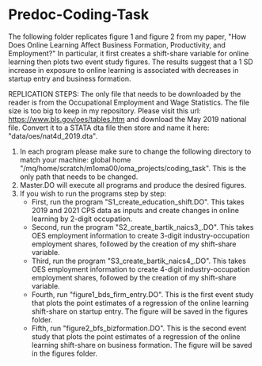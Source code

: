 # Predoc-Coding-Task
The following folder replicates figure 1 and figure 2 from my paper, "How Does Online Learning Affect Business Formation, Productivity, and Employment?" In particular, it first creates a shift-share variable for online learning then plots two event study figures. The results suggest that a 1 SD increase in exposure to online learning is associated with decreases in startup entry and business formation. 

REPLICATION STEPS: The only file that needs to be downloaded by the reader is from the Occupational Employment and Wage Statistics. The file size is too big to keep in my repository. Please visit this url: https://www.bls.gov/oes/tables.htm and download the May 2019 national file. Convert it to a STATA dta file then store and name it here: "data/oes/nat4d_2019.dta". 

1) In each program please make sure to change the following directory to match your machine: global home "/mq/home/scratch/m1oma00/oma_projects/coding_task". This is the only path that needs to be changed.
2) Master.DO will execute all programs and produce the desired figures.
3) If you wish to run the programs step by step:
   - First, run the program "S1_create_education_shift.DO". This takes 2019 and 2021 CPS data as inputs and create changes in online learning by 2-digit occupation.
   - Second, run the program "S2_create_bartik_naics3_.DO". This takes OES employment information to create 3-digit industry-occupation employment shares, followed by the creation of my shift-share variable.
   - Third, run the program "S3_create_bartik_naics4_.DO". This takes OES employment information to create 4-digit industry-occupation employment shares, followed by the creation of my shift-share variable.
   - Fourth, run "figure1_bds_firm_entry.DO". This is the first event study that plots the point estimates of a regression of the online learning shift-share on startup entry. The figure will be saved in the figures folder. 
   - Fifth, run "figure2_bfs_bizformation.DO". This is the second event study that plots the point estimates of a regression of the online learning shift-share on business formation. The figure will be saved in the figures folder. 
